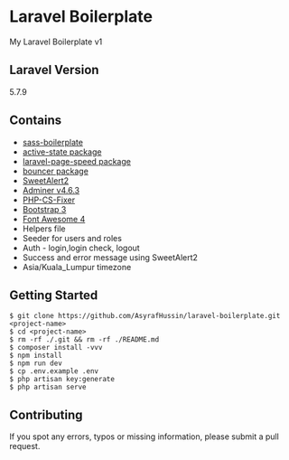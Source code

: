 # Laravel Boilerplate

My Laravel Boilerplate v1

## Laravel Version

5.7.9

## Contains

-   [sass-boilerplate](https://github.com/AsyrafHussin/sass-boilerplate)
-   [active-state package](https://github.com/pyaesone17/active-state)
-   [laravel-page-speed package](https://github.com/renatomarinho/laravel-page-speed)
-   [bouncer package](https://github.com/JosephSilber/bouncer)
-   [SweetAlert2](https://sweetalert2.github.io)
-   [Adminer v4.6.3](https://www.adminer.org)
-   [PHP-CS-Fixer](https://github.com/FriendsOfPHP/PHP-CS-Fixer)
-   [Bootstrap 3](https://getbootstrap.com/docs/3.3)
-   [Font Awesome 4](https://fontawesome.com/v4.7.0/)
-   Helpers file
-   Seeder for users and roles
-   Auth - login,login check, logout
-   Success and error message using SweetAlert2
-   Asia/Kuala_Lumpur timezone

## Getting Started

    $ git clone https://github.com/AsyrafHussin/laravel-boilerplate.git <project-name>
    $ cd <project-name>
    $ rm -rf ./.git && rm -rf ./README.md
    $ composer install -vvv
    $ npm install
    $ npm run dev
    $ cp .env.example .env
    $ php artisan key:generate
    $ php artisan serve

## Contributing

If you spot any errors, typos or missing information, please submit a pull request.
